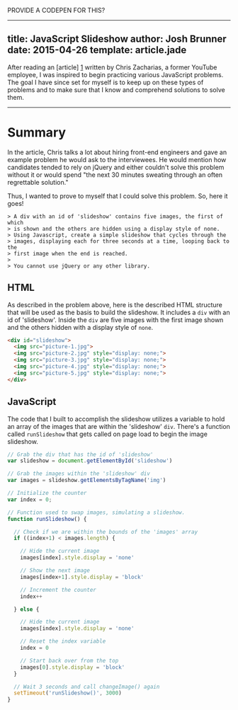 PROVIDE A CODEPEN FOR THIS?

---
title: JavaScript Slideshow
author: Josh Brunner
date: 2015-04-26
template: article.jade
---

After reading an [article] [1] written by Chris Zacharias, a former YouTube employee, I was inspired to begin practicing various JavaScript problems. The goal I have since set for myself is to keep up on these types of problems and to make sure that I know and comprehend solutions to solve them.

[1]: http://www.computedstyle.com/2010/12/hiring-front-end-engineers.html

---

# Summary
In the article, Chris talks a lot about hiring front-end engineers and gave an example problem he would ask to the interviewees. He would mention how candidates tended to rely on jQuery and either couldn't solve this problem without it or would spend "the next 30 minutes sweating through an often regrettable solution."

Thus, I wanted to prove to myself that I could solve this problem. So, here it goes!

    > A div with an id of 'slideshow' contains five images, the first of which
    > is shown and the others are hidden using a display style of none.
    > Using Javascript, create a simple slideshow that cycles through the
    > images, displaying each for three seconds at a time, looping back to the
    > first image when the end is reached.
    >
    > You cannot use jQuery or any other library.

## HTML
As described in the problem above, here is the described HTML structure that will be used as the basis to build the slideshow. It includes a `div` with an id of 'slideshow'. Inside the `div` are five images with the first image shown and the others hidden with a display style of `none`.
```html
<div id="slideshow">
  <img src="picture-1.jpg">
  <img src="picture-2.jpg" style="display: none;">
  <img src="picture-3.jpg" style="display: none;">
  <img src="picture-4.jpg" style="display: none;">
  <img src="picture-5.jpg" style="display: none;">
</div>
```

## JavaScript
The code that I built to accomplish the slideshow utilizes a variable to hold an array of the images that are within the 'slideshow' `div`. There's a function called `runSlideshow` that gets called on page load to begin the image slideshow.
```javascript
// Grab the div that has the id of 'slideshow'
var slideshow = document.getElementById('slideshow')

// Grab the images within the 'slideshow' div
var images = slideshow.getElementsByTagName('img')

// Initialize the counter
var index = 0;

// Function used to swap images, simulating a slideshow.
function runSlideshow() {

  // Check if we are within the bounds of the 'images' array
  if ((index+1) < images.length) {

    // Hide the current image
    images[index].style.display = 'none'

    // Show the next image
    images[index+1].style.display = 'block'

    // Increment the counter
    index++

  } else {

    // Hide the current image
    images[index].style.display = 'none'

    // Reset the index variable
    index = 0

    // Start back over from the top
    images[0].style.display = 'block'
  }

  // Wait 3 seconds and call changeImage() again
  setTimeout('runSlideshow()', 3000)
}
